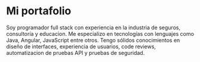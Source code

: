 # Mi portafolio

Soy programador full stack con experiencia en la industria de seguros, consultoría y educacion. Me especializo en tecnologías con lenguajes como Java, Angular, JavaScript entre otros. Tengo sólidos conocimientos en diseño de interfaces, experiencia de usuarios, code reviews, automatizacion de pruebas API y pruebas de seguridad.